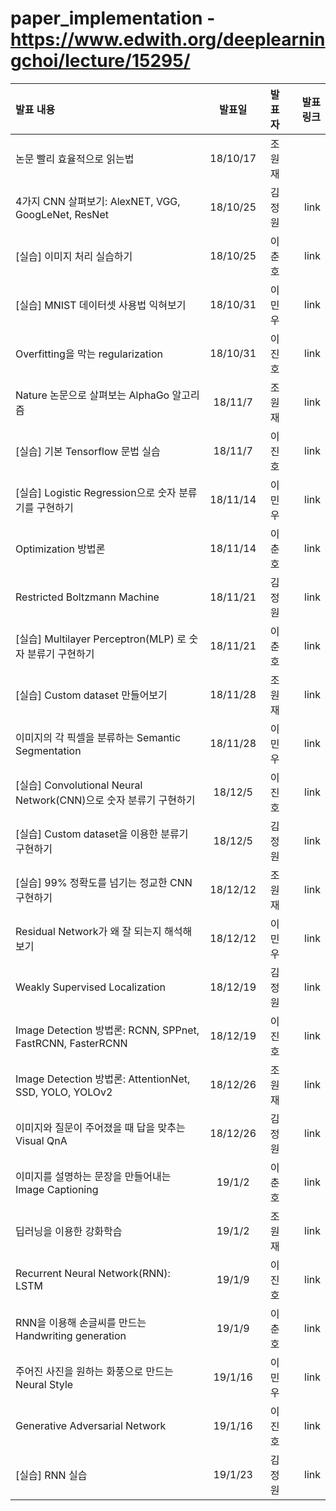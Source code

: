 # paper_implementation - https://www.edwith.org/deeplearningchoi/lecture/15295/



|발표 내용 | 발표일 | 발표자 | 발표 링크 |
| :--- | :----: | :----: |  ---: |
|논문 빨리 효율적으로 읽는법 |18/10/17| 조원재 |
|4가지 CNN 살펴보기: AlexNET, VGG, GoogLeNet, ResNet|	18/10/25|김정원| link|
|[실습] 이미지 처리 실습하기|18/10/25|이춘호|link|
|[실습] MNIST 데이터셋 사용법 익혀보기|18/10/31|이민우|link|
|Overfitting을 막는 regularization|18/10/31|이진호|link|
|Nature 논문으로 살펴보는 AlphaGo 알고리즘|18/11/7|조원재|link|
|[실습] 기본 Tensorflow 문법 실습|18/11/7|이진호|link|
|[실습] Logistic Regression으로 숫자 분류기를 구현하기|18/11/14|이민우|link|
|Optimization 방법론|18/11/14|이춘호|link|
|Restricted Boltzmann Machine|18/11/21|김정원|link|
|[실습] Multilayer Perceptron(MLP) 로 숫자 분류기 구현하기|18/11/21|이춘호|link|
|[실습] Custom dataset 만들어보기|18/11/28|조원재|link|
|이미지의 각 픽셀을 분류하는 Semantic Segmentation|18/11/28|이민우|link|
|[실습] Convolutional Neural Network(CNN)으로 숫자 분류기 구현하기|18/12/5|이진호|link|
|[실습] Custom dataset을 이용한 분류기 구현하기|18/12/5|김정원|link|
|[실습] 99% 정확도를 넘기는 정교한 CNN 구현하기|18/12/12|조원재|link|
|Residual Network가 왜 잘 되는지 해석해보기|18/12/12|이민우|link|
|Weakly Supervised Localization|18/12/19|김정원|link|
|Image Detection 방법론: RCNN, SPPnet, FastRCNN, FasterRCNN|18/12/19|이진호|link|
|Image Detection 방법론: AttentionNet, SSD, YOLO, YOLOv2|18/12/26|조원재|link|
|이미지와 질문이 주어졌을 때 답을 맞추는 Visual QnA|18/12/26|김정원|link|
|이미지를 설명하는 문장을 만들어내는 Image Captioning|19/1/2|이춘호|link|
|딥러닝을 이용한 강화학습|19/1/2|조원재|link|
|Recurrent Neural Network(RNN): LSTM|19/1/9|이진호|link|
|RNN을 이용해 손글씨를 만드는 Handwriting generation|19/1/9|이춘호|link|
|주어진 사진을 원하는 화풍으로 만드는 Neural Style|19/1/16|이민우|link|
|Generative Adversarial Network|19/1/16|이진호|link|
|[실습] RNN 실습|19/1/23|김정원|link|
